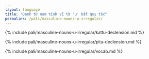 ```yaml
---
layout: language
title: "Danh từ nam tính vĩ từ 'u' bất quy tắc"
permalink: /pali/masculine-nouns-u-irregular/
---
```


{% include pali/masculine-nouns-u-irregular/kattu-declension.md %}

{% include pali/masculine-nouns-u-irregular/pitu-declension.md %}

{% include pali/masculine-nouns-u-irregular/vocab.md %}